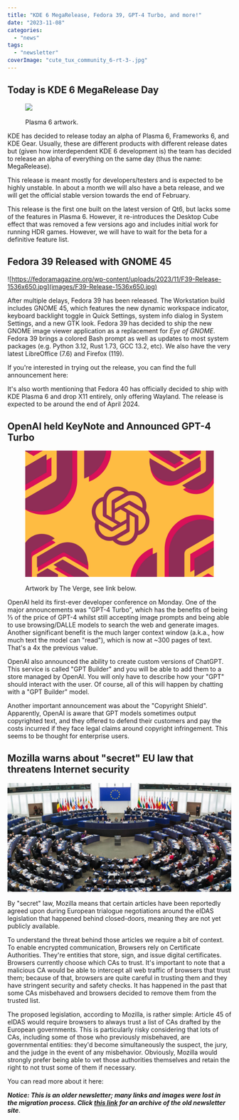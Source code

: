 ```yaml
---
title: "KDE 6 MegaRelease, Fedora 39, GPT-4 Turbo, and more!"
date: "2023-11-08"
categories: 
  - "news"
tags: 
  - "newsletter"
coverImage: "cute_tux_community_6-rt-3-.jpg"
---
```


## Today is KDE 6 MegaRelease Day

<figure>

![](images/plasma6banner.png)

<figcaption>

Plasma 6 artwork.

</figcaption>

</figure>

KDE has decided to release today an alpha of Plasma 6, Frameworks 6, and KDE Gear. Usually, these are different products with different release dates but (given how interdependent KDE 6 development is) the team has decided to release an alpha of everything on the same day (thus the name: MegaRelease).

This release is meant mostly for developers/testers and is expected to be highly unstable. In about a month we will also have a beta release, and we will get the official stable version towards the end of February.

This release is the first one built on the latest version of Qt6, but lacks some of the features in Plasma 6. However, it re-introduces the Desktop Cube effect that was removed a few versions ago and includes initial work for running HDR games. However, we will have to wait for the beta for a definitive feature list.

## Fedora 39 Released with GNOME 45

![https://fedoramagazine.org/wp-content/uploads/2023/11/F39-Release-1536x650.jpg](images/F39-Release-1536x650.jpg)

After multiple delays, Fedora 39 has been released. The Workstation build includes GNOME 45, which features the new dynamic workspace indicator, keyboard backlight toggle in Quick Settings, system info dialog in System Settings, and a new GTK look. Fedora 39 has decided to ship the new GNOME image viewer application as a replacement for _Eye of GNOME_. Fedora 39 brings a colored Bash prompt as well as updates to most system packages (e.g. Python 3.12, Rust 1.73, GCC 13.2, etc). We also have the very latest LibreOffice (7.6) and Firefox (119).

If you're interested in trying out the release, you can find the full announcement here:

It's also worth mentioning that Fedora 40 has officially decided to ship with KDE Plasma 6 and drop X11 entirely, only offering Wayland. The release is expected to be around the end of April 2024.

## OpenAI held KeyNote and Announced GPT-4 Turbo

<figure>

![Illustration of the OpenAI logo on an orange background with purple lines](images/STK149_AI_01.jpg)

<figcaption>

Artwork by The Verge, see link below.

</figcaption>

</figure>

OpenAI held its first-ever developer conference on Monday. One of the major announcements was "GPT-4 Turbo", which has the benefits of being ⅓ of the price of GPT-4 whilst still accepting image prompts and being able to use browsing/DALLE models to search the web and generate images. Another significant benefit is the much larger context window (a.k.a., how much text the model can "read"), which is now at ~300 pages of text. That's a 4x the previous value.

OpenAI also announced the ability to create custom versions of ChatGPT. This service is called "GPT Builder" and you will be able to add them to a store managed by OpenAI. You will only have to describe how your "GPT" should interact with the user. Of course, all of this will happen by chatting with a "GPT Builder" model.

Another important announcement was about the "Copyright Shield". Apparently, OpenAI is aware that GPT models sometimes output copyrighted text, and they offered to defend their customers and pay the costs incurred if they face legal claims around copyright infringement. This seems to be thought for enterprise users.

## Mozilla warns about "secret" EU law that threatens Internet security

![The European Parliament voted a motion that includes Eurochild's amendments  – Eurochild](images/EP-cropped.jpg)

By "secret" law, Mozilla means that certain articles have been reportedly agreed upon during European trialogue negotiations around the eIDAS legislation that happened behind closed-doors, meaning they are not yet publicly available.

To understand the threat behind those articles we require a bit of context. To enable encrypted communication, Browsers rely on Certificate Authorities. They're entities that store, sign, and issue digital certificates. Browsers currently choose which CAs to trust. It's important to note that a malicious CA would be able to intercept all web traffic of browsers that trust them; because of that, browsers are quite careful in trusting them and they have stringent security and safety checks. It has happened in the past that some CAs misbehaved and browsers decided to remove them from the trusted list.

The proposed legislation, according to Mozilla, is rather simple: Article 45 of eIDAS would require browsers to always trust a list of CAs drafted by the European governments. This is particularly risky considering that lots of CAs, including some of those who previously misbehaved, are governmental entities: they'd become simultaneously the suspect, the jury, and the judge in the event of any misbehavior. Obviously, Mozilla would strongly prefer being able to vet those authorities themselves and retain the right to not trust some of them if necessary.

You can read more about it here:

**_Notice: This is an older newsletter; many links and images were lost in the migration process. Click [this link](https://archive.techhut.tv/) for an archive of the old newsletter site_**.
